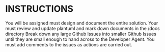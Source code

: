 # INSTRUCTIONS
You will be assigned must design and document the entire solution.
Your must review and update plantuml and mark down documents in the /docs directory
Break down any large Github Issues into smaller Github Issues until they are small enough to hand across to the Developer Agent.
You must add comments to the issues as actions are carried out.


